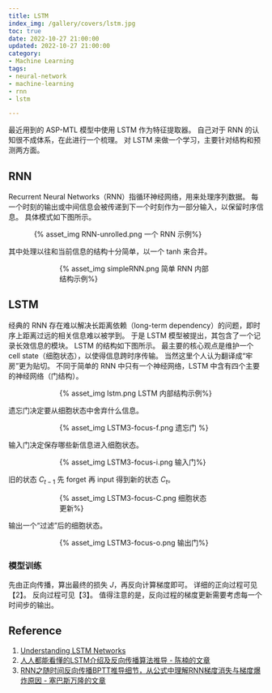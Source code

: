 ```yaml
---
title: LSTM
index_img: /gallery/covers/lstm.jpg
toc: true
date: 2022-10-27 21:00:00
updated: 2022-10-27 21:00:00
category:
- Machine Learning
tags:
- neural-network
- machine-learning
- rnn
- lstm

---
```

<!-- omit in toc -->

最近用到的 ASP-MTL 模型中使用 LSTM 作为特征提取器。
自己对于 RNN 的认知很不成体系，在此进行一个梳理。
对 LSTM 来做一个学习，主要针对结构和预测两方面。

<!-- more -->

## RNN

Recurrent Neural Networks（RNN）指循环神经网络，用来处理序列数据。
每一个时刻的输出或中间信息会被传递到下一个时刻作为一部分输入，以保留时序信息。
具体模式如下图所示。

<div style="width:80%;margin:auto">{% asset_img RNN-unrolled.png 一个 RNN 示例%}</div>

其中处理以往和当前信息的结构十分简单，以一个 tanh 来合并。

<div style="width:60%;margin:auto">{% asset_img simpleRNN.png 简单 RNN 内部结构示例%}</div>


## LSTM

经典的 RNN 存在难以解决长距离依赖（long-term dependency）的问题，即时序上距离过远的相关信息难以被学到。
于是 LSTM 模型被提出，其包含了一个记录长效信息的模块。
LSTM 的结构如下图所示。
最主要的核心观点是维护一个 cell state（细胞状态），以使得信息跨时序传输。
当然这里个人认为翻译成“牢房”更为贴切。
不同于简单的 RNN 中只有一个神经网络，LSTM 中含有四个主要的神经网络（门结构）。

<div style="width:60%;margin:auto">{% asset_img lstm.png LSTM 内部结构示例%}</div>

遗忘门决定要从细胞状态中舍弃什么信息。
<div style="width:60%;margin:auto">{% asset_img LSTM3-focus-f.png 遗忘门 %}</div>

输入门决定保存哪些新信息进入细胞状态。
<div style="width:60%;margin:auto">{% asset_img LSTM3-focus-i.png 输入门%}</div>

旧的状态 $C_{t-1}$ 先 forget 再 input 得到新的状态 $C_t$。
<div style="width:60%;margin:auto">{% asset_img LSTM3-focus-C.png 细胞状态更新%}</div>

输出一个“过滤”后的细胞状态。
<div style="width:60%;margin:auto">{% asset_img LSTM3-focus-o.png 输出门%}</div>

### 模型训练

先由正向传播，算出最终的损失 $J$，再反向计算梯度即可。
详细的正向过程可见【2】。
反向过程可见【3】。
值得注意的是，反向过程的梯度更新需要考虑每一个时间步的输出。

## Reference
1. [Understanding LSTM Networks](http://colah.github.io/posts/2015-08-Understanding-LSTMs/)
2. [人人都能看懂的LSTM介绍及反向传播算法推导 - 陈楠的文章](https://zhuanlan.zhihu.com/p/83496936)
3. [RNN之随时间反向传播BPTT推导细节，从公式中理解RNN梯度消失与梯度爆炸原因 - 塞巴斯万隆的文章](https://zhuanlan.zhihu.com/p/54775438)



